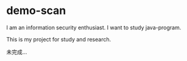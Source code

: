 # demo-scan

I am an information security enthusiast.
I want to study java-program.

This is my project for study and research.

未完成...